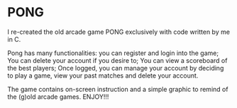 # PONG
I re-created the old arcade game PONG exclusively with code written by me in C.

Pong has many functionalities:
you can register and login into the game;
You can delete your account if you desire to;
You can view a scoreboard of the best players;
Once logged, you can manage your account by deciding to play a game, view your past matches and delete your account.

The game contains on-screen instruction and a simple graphic to remind of the (g)old arcade games.
ENJOY!!!
